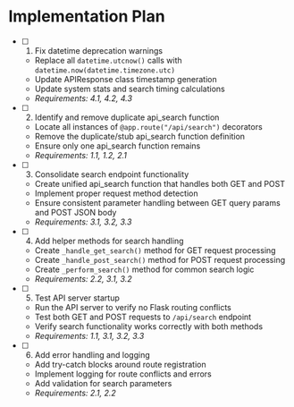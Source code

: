 # Implementation Plan

- [ ] 1. Fix datetime deprecation warnings
  - Replace all `datetime.utcnow()` calls with `datetime.now(datetime.timezone.utc)`
  - Update APIResponse class timestamp generation
  - Update system stats and search timing calculations
  - _Requirements: 4.1, 4.2, 4.3_

- [ ] 2. Identify and remove duplicate api_search function
  - Locate all instances of `@app.route("/api/search")` decorators
  - Remove the duplicate/stub api_search function definition
  - Ensure only one api_search function remains
  - _Requirements: 1.1, 1.2, 2.1_

- [ ] 3. Consolidate search endpoint functionality
  - Create unified api_search function that handles both GET and POST
  - Implement proper request method detection
  - Ensure consistent parameter handling between GET query params and POST JSON body
  - _Requirements: 3.1, 3.2, 3.3_

- [ ] 4. Add helper methods for search handling
  - Create `_handle_get_search()` method for GET request processing
  - Create `_handle_post_search()` method for POST request processing  
  - Create `_perform_search()` method for common search logic
  - _Requirements: 2.2, 3.1, 3.2_

- [ ] 5. Test API server startup
  - Run the API server to verify no Flask routing conflicts
  - Test both GET and POST requests to `/api/search` endpoint
  - Verify search functionality works correctly with both methods
  - _Requirements: 1.1, 3.1, 3.2, 3.3_

- [ ] 6. Add error handling and logging
  - Add try-catch blocks around route registration
  - Implement logging for route conflicts and errors
  - Add validation for search parameters
  - _Requirements: 2.1, 2.2_